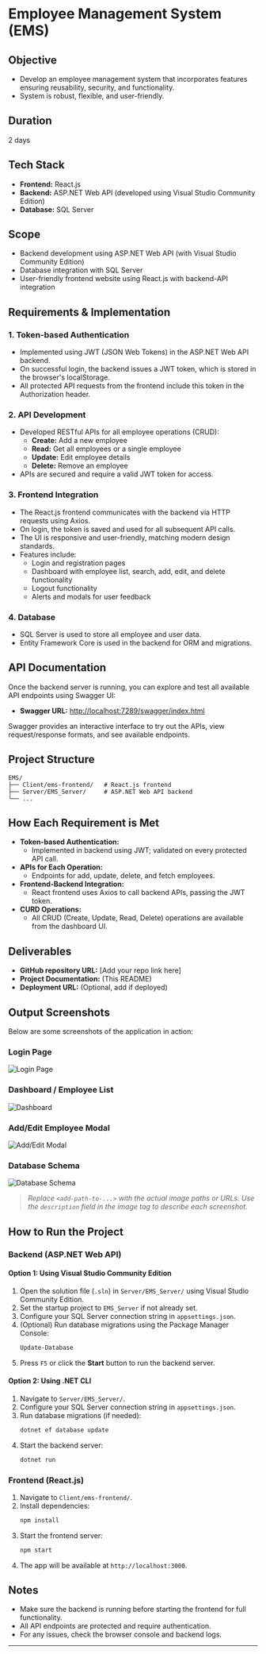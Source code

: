 # Employee Management System (EMS)

## Objective
- Develop an employee management system that incorporates features ensuring reusability, security, and functionality.
- System is robust, flexible, and user-friendly.

## Duration
2 days

## Tech Stack
- **Frontend:** React.js
- **Backend:** ASP.NET Web API (developed using Visual Studio Community Edition)
- **Database:** SQL Server

## Scope
- Backend development using ASP.NET Web API (with Visual Studio Community Edition)
- Database integration with SQL Server
- User-friendly frontend website using React.js with backend-API integration

## Requirements & Implementation

### 1. Token-based Authentication
- Implemented using JWT (JSON Web Tokens) in the ASP.NET Web API backend.
- On successful login, the backend issues a JWT token, which is stored in the browser's localStorage.
- All protected API requests from the frontend include this token in the Authorization header.

### 2. API Development
- Developed RESTful APIs for all employee operations (CRUD):
  - **Create:** Add a new employee
  - **Read:** Get all employees or a single employee
  - **Update:** Edit employee details
  - **Delete:** Remove an employee
- APIs are secured and require a valid JWT token for access.

### 3. Frontend Integration
- The React.js frontend communicates with the backend via HTTP requests using Axios.
- On login, the token is saved and used for all subsequent API calls.
- The UI is responsive and user-friendly, matching modern design standards.
- Features include:
  - Login and registration pages
  - Dashboard with employee list, search, add, edit, and delete functionality
  - Logout functionality
  - Alerts and modals for user feedback

### 4. Database
- SQL Server is used to store all employee and user data.
- Entity Framework Core is used in the backend for ORM and migrations.

## API Documentation
Once the backend server is running, you can explore and test all available API endpoints using Swagger UI:

- **Swagger URL:** [http://localhost:7289/swagger/index.html](http://localhost:7289/swagger/index.html)

Swagger provides an interactive interface to try out the APIs, view request/response formats, and see available endpoints.

## Project Structure
```
EMS/
├── Client/ems-frontend/   # React.js frontend
├── Server/EMS_Server/     # ASP.NET Web API backend
└── ...
```

## How Each Requirement is Met
- **Token-based Authentication:**
  - Implemented in backend using JWT; validated on every protected API call.
- **APIs for Each Operation:**
  - Endpoints for add, update, delete, and fetch employees.
- **Frontend-Backend Integration:**
  - React frontend uses Axios to call backend APIs, passing the JWT token.
- **CURD Operations:**
  - All CRUD (Create, Update, Read, Delete) operations are available from the dashboard UI.

## Deliverables
- **GitHub repository URL:** [Add your repo link here]
- **Project Documentation:** (This README)
- **Deployment URL:** (Optional, add if deployed)

## Output Screenshots
Below are some screenshots of the application in action:

### Login Page
![Login Page](<add-path-to-login-screenshot>)

### Dashboard / Employee List
![Dashboard](<add-path-to-dashboard-screenshot>)

### Add/Edit Employee Modal
![Add/Edit Modal](<add-path-to-modal-screenshot>)

### Database Schema
![Database Schema](<add-path-to-db-schema-screenshot>)

> _Replace `<add-path-to-...>` with the actual image paths or URLs. Use the `description` field in the image tag to describe each screenshot._

## How to Run the Project

### Backend (ASP.NET Web API)
#### Option 1: Using Visual Studio Community Edition
1. Open the solution file (`.sln`) in `Server/EMS_Server/` using Visual Studio Community Edition.
2. Set the startup project to `EMS_Server` if not already set.
3. Configure your SQL Server connection string in `appsettings.json`.
4. (Optional) Run database migrations using the Package Manager Console:
   ```powershell
   Update-Database
   ```
5. Press `F5` or click the **Start** button to run the backend server.

#### Option 2: Using .NET CLI
1. Navigate to `Server/EMS_Server/`.
2. Configure your SQL Server connection string in `appsettings.json`.
3. Run database migrations (if needed):
   ```bash
   dotnet ef database update
   ```
4. Start the backend server:
   ```bash
   dotnet run
   ```

### Frontend (React.js)
1. Navigate to `Client/ems-frontend/`.
2. Install dependencies:
   ```bash
   npm install
   ```
3. Start the frontend server:
   ```bash
   npm start
   ```
4. The app will be available at `http://localhost:3000`.

## Notes
- Make sure the backend is running before starting the frontend for full functionality.
- All API endpoints are protected and require authentication.
- For any issues, check the browser console and backend logs.

---

